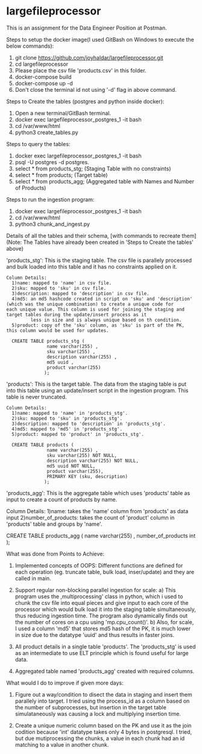 # largefileprocessor
This is an assignment for the Data Engineer Position at Postman.


Steps to setup the docker image(I used GitBash on Windows to execute the below commands):

  1) git clone https://github.com/joyhaldar/largefileprocessor.git
  2) cd largefileprocessor
  3) Please place the csv file 'products.csv' in this folder.
  4) docker-compose build
  5) docker-compose up -d
  6) Don't close the terminal id not using '-d' flag in above command.


Steps to Create the tables (postgres and python inside docker):

  1) Open a new terminal/GitBash terminal.
  2) docker exec largefileprocessor_postgres_1 -it bash
  3) cd /var/www/html
  4) python3 create_tables.py


Steps to query the tables:

  1) docker exec largefileprocessor_postgres_1 -it bash
  2) psql -U postgres -d postgres.
  3) select * from products_stg;  (Staging Table with no constraints)
  4) select * from products;  (Target table)
  5) select * from products_agg;  (Aggregated table with Names and Number of Products)


Steps to run the ingestion program:

  1) docker exec largefileprocessor_postgres_1 -it bash
  2) cd /var/www/html
  3) python3 chunk_and_ingest.py




Details of all the tables and their schema, [with commands to recreate them] (Note: The Tables have already been created in 'Steps to Create the tables' above)

  'products_stg':
    This is the staging table. The csv file is parallely processed and bulk loaded into this table and it has no constraints applied on     it.

    Column Details:
      1)name: mapped to 'name' in csv file.
      2)sku: mapped to 'sku' in csv file.
      3)description: mapped to 'description' in csv file.
      4)md5: an md5 hashcode created in script on 'sku' and 'description' (which was the unique combination) to create a unique code for              each unique value. This column is used for joining the staging and target tables during the update/insert process as it
             less in size and is always unique based on th condition.
      5)product: copy of the 'sku' column, as 'sku' is part of the PK, this column would be used for updates.

      CREATE TABLE products_stg (
                   name varchar(255) ,
                   sku varchar(255) ,
                   description varchar(255) ,
                   md5 uuid , 
                   product varchar(255) 
                  );
                
  'products':
    This is the target table. The data from the staging table is put into this table using an update/insert script in the ingestion         program. This table is never truncated.

    Column Details:
      1)name: mapped to 'name' in 'products_stg'.
      2)sku: mapped to 'sku' in 'products_stg'.
      3)description: mapped to 'description' in 'products_stg'.
      4)md5: mapped to 'md5' in 'products_stg'.
      5)product: mapped to 'product' in 'products_stg'.

      CREATE TABLE products (
                   name varchar(255) ,
                   sku varchar(255) NOT NULL,
                   description varchar(255) NOT NULL,
                   md5 uuid NOT NULL,
                   product varchar(255),
                   PRIMARY KEY (sku, description)
                  );

'products_agg':
  This is the aggregate table which uses 'products' table as input to create a count of products by name.
  
  Column Details:
    1)name: takes the 'name' column from 'products' as data input
    2)number_of_products: takes the count of 'product' column in 'products' table and groups by 'name'.
    
  CREATE TABLE products_agg (
               name varchar(255) ,
               number_of_products int
               );
    
    
    
What was done from Points to Achieve:
  1) Implemented concepts of OOPS:
      Different functions are defined for each operation (eg. truncate table, bulk load, inser/update) and they are called in main.
      
  2) Support regular non-blocking parallel ingestion for scale:
      a) This program uses the ,multiprocessing' class in python, which i used to chunk the csv file into equal pieces and give input to          each core of the processor which would bulk load it into the staging table simultaneously, thus reducing ingestion time. The            program also dynamically finds out the number of cores on a cpu using 'mp.cpu_count()'.
      b) Also, for scale, I used a column 'md5' that stores md5 hash of the PK, it is much lower in size due to the datatype 'uuid' and          thus results in faster joins.
      
   3) All product details in a single table 'products'. The 'products_stg' is used as an intermediate to use ELT principle which is           found useful for large data.
   
   4) Aggregated table named 'products_agg' created with required columns.


What would I do to improve if given more days:

  1) Figure out a way/condition to disect the data in staging and insert them parallely into target. I tried using the process_id as a        column based on the number of subprocesses, but insertion in the target table simulataneously was causing a lock and multiplying        insertion time.
  
  2) Create a unique numeric column based on the PK and use it as the join codition because 'int' datatype takes only 4 bytes in              postgresql. I tried, but due mutiprocessing the chunks, a value in each chunk had an id matching to a value in another chunk.
